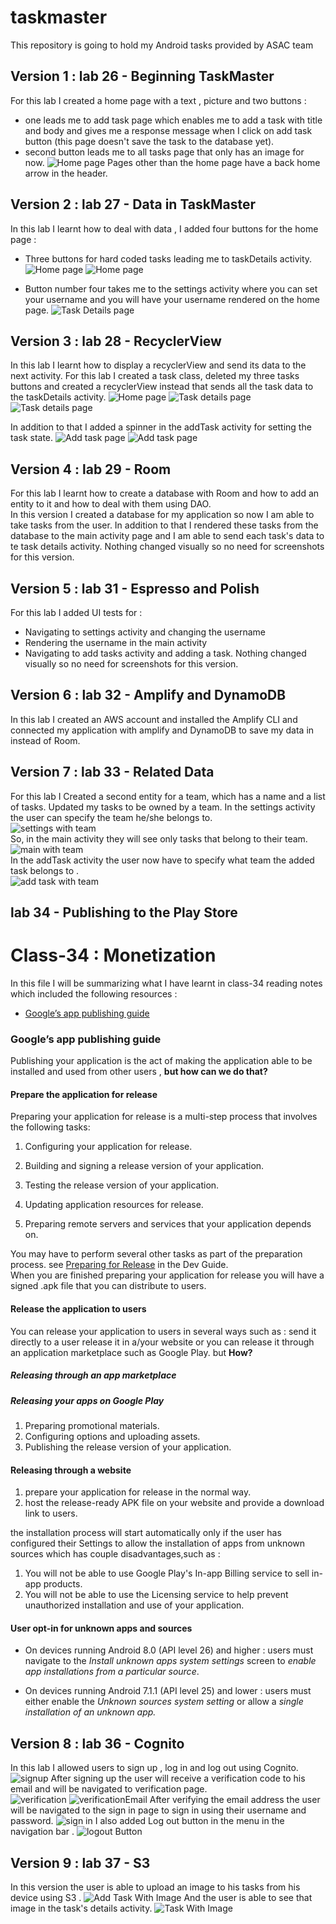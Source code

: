 # taskmaster
This repository is going to hold my Android tasks provided by ASAC team 

## Version 1 : lab 26 - Beginning TaskMaster

For this lab I created a home page with a text , picture and two buttons :
- one leads me to add task page which enables me to add a task with title and body and gives me a response message when I click on add task button (this page doesn't save the task to the database yet).
- second button leads me to all tasks page that only has an image for now.
![Home page](./screenshots/homePage.png)
Pages other than the home page have a back home arrow in the header.


## Version 2 : lab 27 - Data in TaskMaster

In this lab I learnt how to deal with data , I added four buttons for the home page :
- Three buttons for hard coded tasks leading me to taskDetails activity.
  ![Home page](./screenshots/Screenshot_20220430_030917.png)
  ![Home page](./screenshots/Screenshot_20220430_031007.png)

- Button number four takes me to the settings activity where you can set your username and you will have your username rendered on the home page.
  ![Task Details page](./screenshots/Screenshot_20220430_030947.png)

## Version 3 : lab 28 - RecyclerView 

In this lab I learnt how to display a recyclerView and send its data to the next activity. 
For this lab I created a task class, deleted my three tasks buttons and created a recyclerView instead that sends all the task data to the taskDetails activity.
![Home page](./screenshots/lab28-1.jpg)
![Task details page](./screenshots/280126320_680192909606899_8356462126591563157_n.jpg)
![Task details page](./screenshots/279932427_751247939203799_4797524901374250625_n.jpg)

In addition to that I added a spinner in the addTask activity for setting the task state.
![Add task page](./screenshots/280115071_1168435083991273_6580235935301626749_n.jpg)
![Add task page](./screenshots/280132455_304112168577831_4152853509198637669_n.jpg)

## Version 4 : lab 29 - Room 
For this lab I learnt how to create a database with Room and how to add an entity to it and how to deal with them using DAO.  
In this version I created a database for my application so now I am able to take tasks from the user.
In addition to that I rendered these tasks from the database to the main activity page and I am able to send each task's data to te task details activity. 
Nothing changed visually so no need for screenshots for this version. 

## Version 5 : lab 31 - Espresso and Polish

For this lab I added UI tests for :
- Navigating to settings activity and changing the username 
- Rendering the username in the main activity 
- Navigating to add tasks activity and adding a task. 
  Nothing changed visually so no need for screenshots for this version. 
  
## Version 6 : lab 32 - Amplify and DynamoDB

In this lab I created an AWS account and installed the Amplify CLI and connected my application with amplify and DynamoDB to save my data in instead of Room.

## Version 7 : lab 33 - Related Data

For this lab I Created a second entity for a team, which has a name and a list of tasks. Updated my tasks to be owned by a team.
In the settings activity the user can specify the team he/she belongs to.  
![settings with team](./screenshots/settingsWithTeam.jpg)  
So, in the main activity they will see only tasks that belong to their team. 
![main with team](./screenshots/homewithteamtasks.jpg)  
In the addTask activity the user now have to specify what team the added task belongs to .   
![add task with team](./screenshots/addTaskTeam.jpg) 

## lab 34 - Publishing to the Play Store

# Class-34 : Monetization


In this file I will be summarizing what I have learnt in class-34 reading notes which included the following resources :
- [Google’s app publishing guide](https://developer.android.com/studio/publish)


### Google’s app publishing guide

Publishing your application is the act of making the application able to be installed and used from other users , **but how can we do that?**

#### Prepare the application for release
Preparing your application for release is a multi-step process that involves the following tasks:

1. Configuring your application for release.
2. Building and signing a release version of your application.
3. Testing the release version of your application.
4. Updating application resources for release.

5. Preparing remote servers and services that your application depends on.

You may have to perform several other tasks as part of the preparation process. see [Preparing for Release](https://developer.android.com/studio/publish/preparing) in the Dev Guide.  
When you are finished preparing your application for release you will have a signed .apk file that you can distribute to users.
#### Release the application to users
You can release your application to users in several ways such as : send it directly to a user release it in a/your website or you can release it through an application marketplace such as Google Play.
but **How?**

##### Releasing through an app marketplace
##### Releasing your apps on Google Play
1. Preparing promotional materials.
2. Configuring options and uploading assets.
3. Publishing the release version of your application.
#### Releasing through a website
1. prepare your application for release in the normal way.
2. host the release-ready APK file on your website and provide a download link to users.

the installation process will start automatically only if the user has configured their Settings to allow the installation of apps from unknown sources  which has couple disadvantages,such as :
1. You will not be able to use Google Play's In-app Billing service to sell in-app products.
2. You will not be able to use the Licensing service to help prevent unauthorized installation and use of your application.

#### User opt-in for unknown apps and sources
- On devices running Android 8.0 (API level 26) and higher :  users must navigate to the *Install unknown apps system settings* screen to *enable app installations from a particular source*.

- On devices running Android 7.1.1 (API level 25) and lower : users must either enable the *Unknown sources system setting* or allow a *single installation of an unknown app.*


## Version 8 : lab 36 - Cognito

In this lab I allowed users to sign up , log in and log out using Cognito.
![signup](./screenshots/sign_up.png)
After signing up the user will receive a verification code to his email and will be navigated to verification page.  
![verification](./screenshots/verify.png)
![verificationEmail](./screenshots/verifyingCode.jpg)
After verifying the email address the user will be navigated to the sign in page to sign in using their username and password.
![sign in](./screenshots/sign_in.png)
I also added Log out button in the menu in the navigation bar .
![logout Button](./screenshots/logout.png)

## Version 9 : lab 37 - S3 

In this version the user is able to upload an image to his tasks from his device using S3 .
![Add Task With Image](./screenshots/addTaskWithImage.jpg)
And the user is able to see that image in the task's details activity. 
![Task With Image](./screenshots/taskWithImage.jpg)